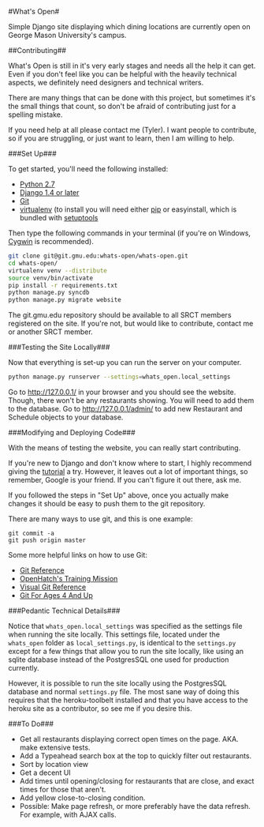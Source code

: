#What's Open#

Simple Django site displaying which dining locations are currently open on 
George Mason University's campus.

##Contributing##

What's Open is still in it's very early stages and needs all the help it can
get. Even if you don't feel like you can be helpful with the heavily technical
aspects, we definitely need designers and technical writers.

There are many things that can be done with this project, but sometimes it's the
small things that count, so don't be afraid of contributing just for a spelling
mistake.

If you need help at all please contact me (Tyler). I want people to
contribute, so if you are struggling, or just want to learn, then I am willing
to help.

###Set Up###

To get started, you'll need the following installed:
* [Python 2.7](http://www.python.org/download/)
* [Django 1.4 or later](https://www.djangoproject.com/download/)
* [Git](http://git-scm.com/book/en/Getting-Started-Installing-Git)
* [virtualenv](http://www.virtualenv.org/en/latest/index.html#installation) 
  (to install you will need either 
  [pip](http://www.pip-installer.org/en/latest/installing.html) or 
  easyinstall, which is bundled with 
  [setuptools](http://pypi.python.org/pypi/setuptools)

Then type the following commands in your terminal (if you're on Windows, 
[Cygwin](http://www.cygwin.com/) is recommended).

```bash
git clone git@git.gmu.edu:whats-open/whats-open.git
cd whats-open/
virtualenv venv --distribute
source venv/bin/activate
pip install -r requirements.txt
python manage.py syncdb
python manage.py migrate website
```

The git.gmu.edu repository should be available to all SRCT members registered
on the site. If you're not, but would like to contribute, contact me or another
SRCT member.

###Testing the Site Locally###

Now that everything is set-up you can run the server on your computer.

```bash
python manage.py runserver --settings=whats_open.local_settings
```

Go to http://127.0.0.1/ in your browser and you should see the website. 
Though, there won't be any restaurants showing. You will need to add them to 
the database. Go to http://127.0.0.1/admin/ to add new Restaurant and Schedule 
objects to your database.

###Modifying and Deploying Code###

With the means of testing the website, you can really start contributing.

If you're new to Django and don't know where to start, I highly recommend
giving the [tutorial](https://docs.djangoproject.com/en/dev/intro/tutorial01/)
a try. However, it leaves out a lot of important things, so remember, Google is
your friend. If you can't figure it out there, ask me.

If you followed the steps in "Set Up" above, once you actually make changes it
should be easy to push them to the git repository.

There are many ways to use git, and this is one example:

```
git commit -a
git push origin master
```

Some more helpful links on how to use Git:
* [Git Reference](http://gitref.org/)
* [OpenHatch's Training Mission](https://openhatch.org/missions/git)
* [Visual Git
  Reference](http://marklodato.github.com/visual-git-guide/index-en.html)
* [Git For Ages 4 And
  Up](http://blip.tv/open-source-developers-conference/git-for-ages-4-and-up-4460524)


###Pedantic Technical Details###

Notice that `whats_open.local_settings` was specified as the settings file when
running the site locally. This settings file, located under the `whats_open`
folder as `local_settings.py`, is identical to the `settings.py` except for a
few things that allow you to run the site locally, like using an sqlite
database instead of the PostgresSQL one used for production currently.

However, it is possible to run the site locally using the PostgresSQL database
and normal `settings.py` file. The most sane way of doing this requires that the 
heroku-toolbelt installed and that you have access to the heroku site as a 
contributor, so see me if you desire this.

###To Do###
* Get all restaurants displaying correct open times on the page. AKA. make
  extensive tests.
* Add a Typeahead search box at the top to quickly filter out restaurants.
* Sort by location view
* Get a decent UI
* Add times until opening/closing for restaurants that are close, and exact
  times for those that aren't.
* Add yellow close-to-closing condition.
* Possible: Make page refresh, or more preferably have the data refresh. For
  example, with AJAX calls.
